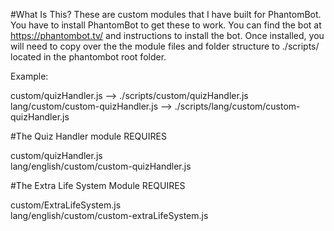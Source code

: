 #What Is This?
These are custom modules that I have built for PhantomBot.  You have to install PhantomBot to get these to work.  You can find the bot at https://phantombot.tv/ and instructions to install the bot.  Once installed, you will need to copy over the the module files and folder structure to ./scripts/ located in the phantombot root folder.  

Example: <br/>

custom/quizHandler.js --> ./scripts/custom/quizHandler.js <br/>
lang/custom/custom-quizHandler.js --> ./scripts/lang/custom/custom-quizHandler.js

#The Quiz Handler module
REQUIRES <br/>

custom/quizHandler.js <br/>
lang/english/custom/custom-quizHandler.js <br/>

#The Extra Life System Module
REQUIRES <br/>

custom/ExtraLifeSystem.js <br/>
lang/english/custom/custom-extraLifeSystem.js <br/>
